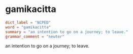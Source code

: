 # gamikacitta

``` toml
dict_label = "NCPED"
word = "gamikacitta"
summary = "an intention to go on a journey; to leave."
grammar_comment = "neuter"
```

an intention to go on a journey; to leave.

